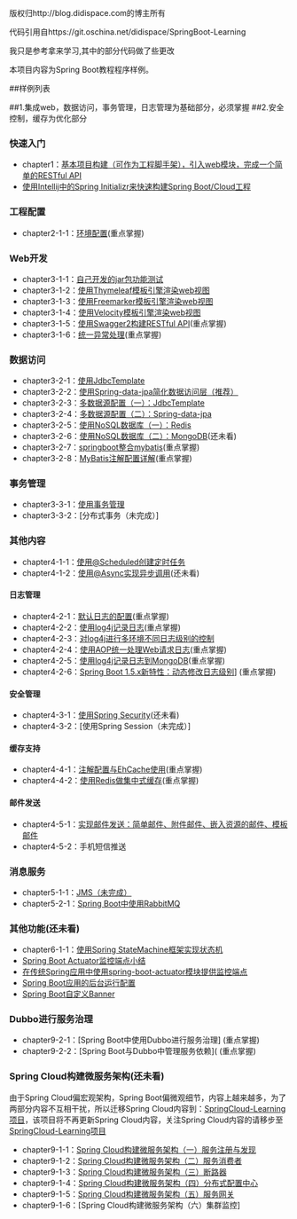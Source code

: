 


版权归http://blog.didispace.com的博主所有

代码引用自https://git.oschina.net/didispace/SpringBoot-Learning

我只是参考拿来学习,其中的部分代码做了些更改

本项目内容为Spring Boot教程程序样例。

##样例列表

##1.集成web，数据访问，事务管理，日志管理为基础部分，必须掌握
##2.安全控制，缓存为优化部分

### 快速入门

- chapter1：[基本项目构建（可作为工程脚手架），引入web模块，完成一个简单的RESTful API](http://blog.didispace.com/spring-boot-learning-1/)
- [使用Intellij中的Spring Initializr来快速构建Spring Boot/Cloud工程](http://blog.didispace.com/spring-initializr-in-intellij/)

### 工程配置

- chapter2-1-1：[环境配置](http://blog.didispace.com/springbootproperties/)(重点掌握)

### Web开发

- chapter3-1-1：[自己开发的jar包功能测试](http://blog.didispace.com/springbootrestfulapi/)
- chapter3-1-2：[使用Thymeleaf模板引擎渲染web视图](http://blog.didispace.com/springbootweb/)
- chapter3-1-3：[使用Freemarker模板引擎渲染web视图](http://blog.didispace.com/springbootweb/)
- chapter3-1-4：[使用Velocity模板引擎渲染web视图](http://blog.didispace.com/springbootweb/)
- chapter3-1-5：[使用Swagger2构建RESTful API](http://blog.didispace.com/springbootswagger2/)(重点掌握)
- chapter3-1-6：[统一异常处理](http://blog.didispace.com/springbootexception/)(重点掌握)

### 数据访问

- chapter3-2-1：[使用JdbcTemplate](http://blog.didispace.com/springbootdata1/)
- chapter3-2-2：[使用Spring-data-jpa简化数据访问层（推荐）](http://blog.didispace.com/springbootdata2/)
- chapter3-2-3：[多数据源配置（一）：JdbcTemplate](http://blog.didispace.com/springbootmultidatasource/)
- chapter3-2-4：[多数据源配置（二）：Spring-data-jpa](http://blog.didispace.com/springbootmultidatasource/)
- chapter3-2-5：[使用NoSQL数据库（一）：Redis](http://blog.didispace.com/springbootredis/)
- chapter3-2-6：[使用NoSQL数据库（二）：MongoDB](http://blog.didispace.com/springbootmongodb/)(还未看)
- chapter3-2-7：[springboot整合mybatis](http://blog.didispace.com/springbootmybatis/)(重点掌握)
- chapter3-2-8：[MyBatis注解配置详解](http://blog.didispace.com/mybatisinfo/)(重点掌握)

### 事务管理

- chapter3-3-1：[使用事务管理](http://blog.didispace.com/springboottransactional/)
- chapter3-3-2：[分布式事务（未完成）]

### 其他内容
- chapter4-1-1：[使用@Scheduled创建定时任务](http://blog.didispace.com/springbootscheduled/)
- chapter4-1-2：[使用@Async实现异步调用](http://blog.didispace.com/springbootasync/)(还未看)

#### 日志管理

- chapter4-2-1：[默认日志的配置](http://blog.didispace.com/springbootlog/)(重点掌握)
- chapter4-2-2：[使用log4j记录日志](http://blog.didispace.com/springbootlog4j/)(重点掌握)
- chapter4-2-3：[对log4j进行多环境不同日志级别的控制](http://blog.didispace.com/springbootlog4jmuilt/)
- chapter4-2-4：[使用AOP统一处理Web请求日志](http://blog.didispace.com/springbootaoplog/)(重点掌握)
- chapter4-2-5：[使用log4j记录日志到MongoDB](http://blog.didispace.com/springbootlog4jmongodb/)(重点掌握)
- chapter4-2-6：[Spring Boot 1.5.x新特性：动态修改日志级别](http://blog.didispace.com/spring-boot-1-5-x-feature-1/)]
(重点掌握)
#### 安全管理

- chapter4-3-1：[使用Spring Security](http://blog.didispace.com/springbootsecurity/)(还未看)
- chapter4-3-2：[使用Spring Session（未完成）]

#### 缓存支持

- chapter4-4-1：[注解配置与EhCache使用](http://blog.didispace.com/springbootcache1/)(重点掌握)
- chapter4-4-2：[使用Redis做集中式缓存](http://blog.didispace.com/springbootcache2/)(重点掌握)

#### 邮件发送

- chapter4-5-1：[实现邮件发送：简单邮件、附件邮件、嵌入资源的邮件、模板邮件](http://blog.didispace.com/springbootmailsender/)
- chapter4-5-2：手机短信推送

### 消息服务

- chapter5-1-1：[JMS（未完成）](还未看)
- chapter5-2-1：[Spring Boot中使用RabbitMQ](http://blog.didispace.com/spring-boot-rabbitmq/)

### 其他功能(还未看)

- chapter6-1-1：[使用Spring StateMachine框架实现状态机](http://blog.didispace.com/spring-statemachine/)
- [Spring Boot Actuator监控端点小结](http://blog.didispace.com/spring-boot-actuator-1/)
- [在传统Spring应用中使用spring-boot-actuator模块提供监控端点](http://blog.didispace.com/spring-boot-actuator-without-boot/)
- [Spring Boot应用的后台运行配置](http://blog.didispace.com/spring-boot-run-backend/)
- [Spring Boot自定义Banner](http://blog.didispace.com/spring-boot-banner/)


### Dubbo进行服务治理

- chapter9-2-1：[Spring Boot中使用Dubbo进行服务治理] (重点掌握)
- chapter9-2-2：[Spring Boot与Dubbo中管理服务依赖]( (重点掌握)

### Spring Cloud构建微服务架构(还未看)

由于Spring Cloud偏宏观架构，Spring Boot偏微观细节，内容上越来越多，为了两部分内容不互相干扰，所以迁移Spring Cloud内容到：[SpringCloud-Learning项目](http://git.oschina.net/didispace/SpringCloud-Learning)，该项目将不再更新Spring Cloud内容，关注Spring Cloud内容的请移步至[SpringCloud-Learning项目](http://git.oschina.net/didispace/SpringCloud-Learning)

- chapter9-1-1：[Spring Cloud构建微服务架构（一）服务注册与发现](http://blog.didispace.com/springcloud1/)
- chapter9-1-2：[Spring Cloud构建微服务架构（二）服务消费者](http://blog.didispace.com/springcloud2/)
- chapter9-1-3：[Spring Cloud构建微服务架构（三）断路器](http://blog.didispace.com/springcloud3/)
- chapter9-1-4：[Spring Cloud构建微服务架构（四）分布式配置中心](http://blog.didispace.com/springcloud4/)
- chapter9-1-5：[Spring Cloud构建微服务架构（五）服务网关](http://blog.didispace.com/springcloud5/)
- chapter9-1-6：[Spring Cloud构建微服务架构（六）集群监控]



